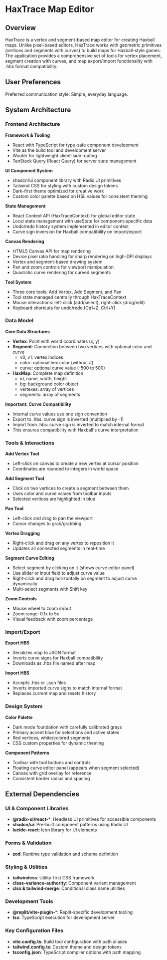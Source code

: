# HaxTrace Map Editor

## Overview

HaxTrace is a vertex and segment-based map editor for creating Haxball maps. Unlike pixel-based editors, HaxTrace works with geometric primitives (vertices and segments with curves) to build maps for Haxball-style games. The application provides a comprehensive set of tools for vertex placement, segment creation with curves, and map export/import functionality with .hbs format compatibility.

## User Preferences

Preferred communication style: Simple, everyday language.

## System Architecture

### Frontend Architecture

**Framework & Tooling**
- React with TypeScript for type-safe component development
- Vite as the build tool and development server
- Wouter for lightweight client-side routing
- TanStack Query (React Query) for server state management

**UI Component System**
- shadcn/ui component library with Radix UI primitives
- Tailwind CSS for styling with custom design tokens
- Dark-first theme optimized for creative work
- Custom color palette based on HSL values for consistent theming

**State Management**
- React Context API (HaxTraceContext) for global editor state
- Local state management with useState for component-specific data
- Undo/redo history system implemented in editor context
- Curve sign inversion for Haxball compatibility on import/export

**Canvas Rendering**
- HTML5 Canvas API for map rendering
- Device pixel ratio handling for sharp rendering on high-DPI displays
- Vertex and segment-based drawing system
- Pan and zoom controls for viewport manipulation
- Quadratic curve rendering for curved segments

**Tool System**
- Three core tools: Add Vertex, Add Segment, and Pan
- Tool state managed centrally through HaxTraceContext
- Mouse interactions: left-click (add/select), right-click (drag/edit)
- Keyboard shortcuts for undo/redo (Ctrl+Z, Ctrl+Y)

### Data Model

**Core Data Structures**
- **Vertex**: Point with world coordinates (x, y)
- **Segment**: Connection between two vertices with optional color and curve
  - v0, v1: vertex indices
  - color: optional hex color (without #)
  - curve: optional curve value (-500 to 500)
- **HaxMap**: Complete map definition
  - id, name, width, height
  - bg: background color object
  - vertexes: array of vertices
  - segments: array of segments

**Important: Curve Compatibility**
- Internal curve values use one sign convention
- Export to .hbs: curve sign is inverted (multiplied by -1)
- Import from .hbs: curve sign is inverted to match internal format
- This ensures compatibility with Haxball's curve interpretation

### Tools & Interactions

**Add Vertex Tool**
- Left-click on canvas to create a new vertex at cursor position
- Coordinates are rounded to integers in world space

**Add Segment Tool**
- Click on two vertices to create a segment between them
- Uses color and curve values from toolbar inputs
- Selected vertices are highlighted in blue

**Pan Tool**
- Left-click and drag to pan the viewport
- Cursor changes to grab/grabbing

**Vertex Dragging**
- Right-click and drag on any vertex to reposition it
- Updates all connected segments in real-time

**Segment Curve Editing**
- Select segment by clicking on it (shows curve editor panel)
- Use slider or input field to adjust curve value
- Right-click and drag horizontally on segment to adjust curve dynamically
- Multi-select segments with Shift key

**Zoom Controls**
- Mouse wheel to zoom in/out
- Zoom range: 0.1x to 5x
- Visual feedback with zoom percentage

### Import/Export

**Export HBS**
- Serializes map to JSON format
- Inverts curve signs for Haxball compatibility
- Downloads as .hbs file named after map

**Import HBS**
- Accepts .hbs or .json files
- Inverts imported curve signs to match internal format
- Replaces current map and resets history

### Design System

**Color Palette**
- Dark mode foundation with carefully calibrated grays
- Primary accent blue for selections and active states
- Red vertices, white/colored segments
- CSS custom properties for dynamic theming

**Component Patterns**
- Toolbar with tool buttons and controls
- Floating curve editor panel (appears when segment selected)
- Canvas with grid overlay for reference
- Consistent border radius and spacing

## External Dependencies

### UI & Component Libraries
- **@radix-ui/react-***: Headless UI primitives for accessible components
- **shadcn/ui**: Pre-built component patterns using Radix UI
- **lucide-react**: Icon library for UI elements

### Forms & Validation
- **zod**: Runtime type validation and schema definition

### Styling & Utilities
- **tailwindcss**: Utility-first CSS framework
- **class-variance-authority**: Component variant management
- **clsx & tailwind-merge**: Conditional class name utilities

### Development Tools
- **@replit/vite-plugin-***: Replit-specific development tooling
- **tsx**: TypeScript execution for development server

### Key Configuration Files
- **vite.config.ts**: Build tool configuration with path aliases
- **tailwind.config.ts**: Custom theme and design tokens
- **tsconfig.json**: TypeScript compiler options with path mapping

